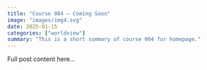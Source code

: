 ```yaml
---
title: "Course 004 — Coming Soon"
image: "images/img4.svg"
date: 2025-01-15
categories: ["worldview"]
summary: "This is a short summary of course 004 for homepage."
---
```


Full post content here...

